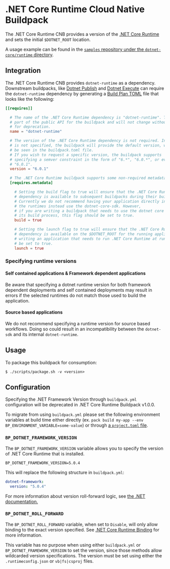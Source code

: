 # .NET Core Runtime Cloud Native Buildpack

The .NET Core Runtime CNB provides a version of the [.NET Core
Runtime](https://github.com/dotnet/runtime) and sets the initial `$DOTNET_ROOT`
location.

A usage example can be found in the
[`samples` repository under the `dotnet-core/runtime`
directory](https://github.com/paketo-buildpacks/samples/tree/main/dotnet-core/runtime).

## Integration

The .NET Core Runtime CNB provides `dotnet-runtime` as a dependency.
Downstream buildpacks, like [Dotnet
Publish](https://github.com/paketo-buildpacks/dotnet-publish) and [Dotnet
Execute](https://github.com/paketo-buildpacks/dotnet-execute) can require the
`dotnet-runtime` dependency by generating a [Build Plan
TOML](https://github.com/buildpacks/spec/blob/master/buildpack.md#build-plan-toml)
file that looks like the following:

```toml
[[requires]]

  # The name of the .NET Core Runtime dependency is "dotnet-runtime". This value is considered
  # part of the public API for the buildpack and will not change without a plan
  # for deprecation.
  name = "dotnet-runtime"

  # The version of the .NET Core Runtime dependency is not required. In the case it
  # is not specified, the buildpack will provide the default version, which can
  # be seen in the buildpack.toml file.
  # If you wish to request a specific version, the buildpack supports
  # specifying a semver constraint in the form of "6.*", "6.0.*", or even
  # "6.0.1".
  version = "6.0.1"

  # The .NET Core Runtime buildpack supports some non-required metadata options.
  [requires.metadata]

    # Setting the build flag to true will ensure that the .NET Core Runtime
    # dependency is available to subsequent buildpacks during their build phase.
    # Currently we do not recommend having your application directly interface with
    # the runtimes instead use the dotnet-core-sdk. However,
    # if you are writing a buildpack that needs to use the dotnet core runtime during
    # its build process, this flag should be set to true.
    build = true

    # Setting the launch flag to true will ensure that the .NET Core Runtime
    # dependency is available on the $DOTNET_ROOT for the running application. If you are
    # writing an application that needs to run .NET Core Runtime at runtime, this flag should
    # be set to true.
    launch = true
```

### Specifying runtime versions

#### Self contained applications & Framework dependent applications
Be aware that specifying a dotnet runtime version for both framework dependent
deployments and self contained deployments may result in errors if the
selected runtimes do not match those used to build the application.

#### Source based applications
We do not recommend specifying a runtime version for source based workflows.
Doing so could result in an incompatibility between the `dotnet-sdk` and
its internal `dotnet-runtime`.

## Usage

To package this buildpack for consumption:

```
$ ./scripts/package.sh -v <version>
```

## Configuration

Specifying the .NET Framework Version through `buildpack.yml` configuration
will be deprecated in .NET Core Runtime Buildpack v1.0.0.

To migrate from using `buildpack.yml` please set the following environment
variables at build time either directly (ex. `pack build my-app --env
BP_ENVIRONMENT_VARIABLE=some-value`) or through [a `project.toml`
file](https://github.com/buildpacks/spec/blob/main/extensions/project-descriptor.md).

### `BP_DOTNET_FRAMEWORK_VERSION`
The `BP_DOTNET_FRAMEWORK_VERSION` variable allows you to specify the version of .NET Core Runtime that is installed.

```shell
BP_DOTNET_FRAMEWORK_VERSION=5.0.4
```

This will replace the following structure in `buildpack.yml`:
```yaml
dotnet-framework:
  version: "5.0.4"
```
For more information about version roll-forward logic, see [the .NET
documentation.](https://docs.microsoft.com/en-us/dotnet/core/versions/selection#framework-dependent-apps-roll-forward)

### `BP_DOTNET_ROLL_FORWARD`
The `BP_DOTNET_ROLL_FORWARD` variable, when set to `Disable`, will only allow binding to the exact version specified.
See [.NET Core Runtime Binding](https://github.com/dotnet/designs/blob/main/accepted/2019/runtime-binding.md#rollforward) for more information.

This variable has no purpose when using either `buildpack.yml` or `BP_DOTNET_FRAMEWORK_VERSION` to set the version, since those methods allow wildcarded version specifications. 
The version must be set using either the `.runtimeconfig.json` or `vb|fs|csproj` files. 

